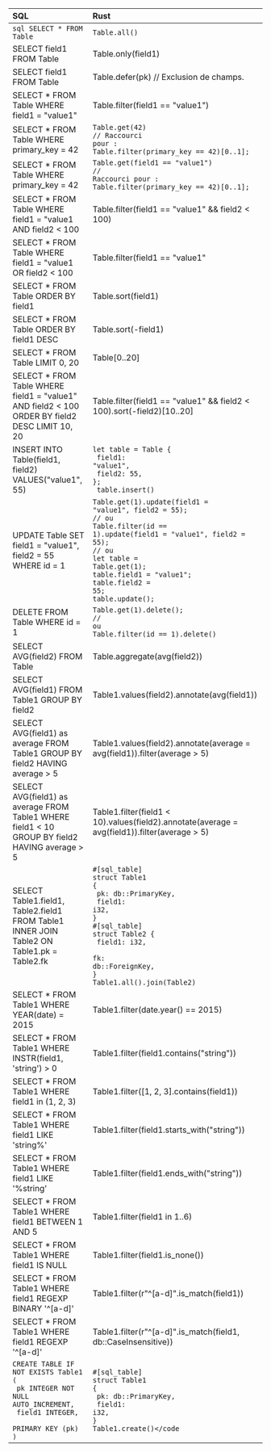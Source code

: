 | SQL                   | Rust                      |
|:----------------------|:--------------------------|
| ```sql SELECT * FROM Table``` | `Table.all()` |
| SELECT field1 FROM Table | Table.only(field1) |
| SELECT field1 FROM Table | Table.defer(pk) // Exclusion de champs. |
| SELECT * FROM Table WHERE field1 = "value1" | Table.filter(field1 == "value1") |
| SELECT * FROM Table WHERE primary_key = 42 | <code>Table.get(42)<br/>// Raccourci pour :<br/>Table.filter(primary_key == 42)[0..1];</code> |
| SELECT * FROM Table WHERE primary_key = 42 | <code>Table.get(field1 == "value1")<br/>// Raccourci pour :<br/>Table.filter(primary_key == 42)[0..1];</code> |
| SELECT * FROM Table WHERE field1 = "value1 AND field2 < 100 | Table.filter(field1 == "value1" && field2 < 100) |
| SELECT * FROM Table WHERE field1 = "value1 OR field2 < 100 | Table.filter(field1 == "value1" || field2 < 100) |
| SELECT * FROM Table ORDER BY field1 | Table.sort(field1) |
| SELECT * FROM Table ORDER BY field1 DESC | Table.sort(-field1) |
| SELECT * FROM Table LIMIT 0, 20 | Table[0..20] |
| SELECT * FROM Table WHERE field1 = "value1" AND field2 < 100 ORDER BY field2 DESC LIMIT 10, 20 | Table.filter(field1 == "value1" && field2 < 100).sort(-field2)[10..20] |
| INSERT INTO Table(field1, field2) VALUES("value1", 55) | <code>let table = Table {<br/>    field1: "value1",<br/>    field2: 55,<br/>};<br/> table.insert()</code> |
| UPDATE Table SET field1 = "value1", field2 = 55 WHERE id = 1 | <code>Table.get(1).update(field1 = "value1", field2 = 55);<br/>// ou<br/>Table.filter(id == 1).update(field1 = "value1", field2 = 55);<br/>// ou<br/>let table = Table.get(1);<br/>table.field1 = "value1";<br/>table.field2 = 55;<br/>table.update();</code> |
| DELETE FROM Table WHERE id = 1 | <code>Table.get(1).delete();<br/>// ou<br/>Table.filter(id == 1).delete()</code> |
| SELECT AVG(field2) FROM Table | Table.aggregate(avg(field2)) |
| SELECT AVG(field1) FROM Table1 GROUP BY field2 | Table1.values(field2).annotate(avg(field1)) |
| SELECT AVG(field1) as average FROM Table1 GROUP BY field2 HAVING average > 5 | Table1.values(field2).annotate(average = avg(field1)).filter(average > 5) |
| SELECT AVG(field1) as average FROM Table1 WHERE field1 < 10 GROUP BY field2 HAVING average > 5 | Table1.filter(field1 < 10).values(field2).annotate(average = avg(field1)).filter(average > 5) |
| SELECT Table1.field1, Table2.field1 FROM Table1 INNER JOIN Table2 ON Table1.pk = Table2.fk | <code>#[sql_table]<br/>struct Table1 {<br/>    pk: db::PrimaryKey,<br/>    field1: i32,<br/>}<br/>#[sql_table]<br/>struct Table2 {<br/>    field1: i32,<br/>    fk: db::ForeignKey<Table1>,<br/>}<br/>Table1.all().join(Table2)</code> |
| SELECT * FROM Table1 WHERE YEAR(date) = 2015 | Table1.filter(date.year() == 2015) |
| SELECT * FROM Table1 WHERE INSTR(field1, 'string') > 0 | Table1.filter(field1.contains("string")) |
| SELECT * FROM Table1 WHERE field1 in (1, 2, 3) | Table1.filter([1, 2, 3].contains(field1)) |
| SELECT * FROM Table1 WHERE field1 LIKE 'string%' | Table1.filter(field1.starts_with("string")) |
| SELECT * FROM Table1 WHERE field1 LIKE '%string' | Table1.filter(field1.ends_with("string")) |
| SELECT * FROM Table1 WHERE field1 BETWEEN 1 AND 5 | Table1.filter(field1 in 1..6) |
| SELECT * FROM Table1 WHERE field1 IS NULL | Table1.filter(field1.is_none()) |
| SELECT * FROM Table1 WHERE field1 REGEXP BINARY '^[a-d]' | Table1.filter(r"^[a-d]".is_match(field1)) |
| SELECT * FROM Table1 WHERE field1 REGEXP '^[a-d]' | Table1.filter(r"^[a-d]".is_match(field1, db::CaseInsensitive)) |
| <code>CREATE TABLE IF NOT EXISTS Table1 (<br/>    pk INTEGER NOT NULL AUTO_INCREMENT,<br/>    field1 INTEGER,<br/>    PRIMARY KEY (pk)<br/>)</code> | <code>#[sql_table]<br/>struct Table1 {<br/>    pk: db::PrimaryKey,<br/>    field1: i32,<br/>}<br/>Table1.create()</code |
